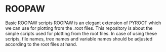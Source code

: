 # ROOPAW
Basic ROOPAW scripts
ROOPAW is an elegant extension of PYROOT which we can use for plotting from the .root files.
This repository is about the simple scripts used for plotting from the root files.
In case of using these scripts, file names, tree names and variable names should be adjusted according to the root files at hand.
